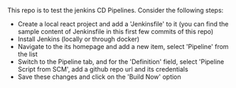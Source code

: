 This repo is to test the jenkins CD Pipelines. Consider the following steps:
* Create a local react project and add a 'Jenkinsfile' to it (you can find the sample content of Jenkinsfile in this first few commits of this repo)
* Install Jenkins (locally or through docker)
* Navigate to the its homepage and add a new item, select 'Pipeline' from the list
* Switch to the Pipeline tab, and for the 'Definition' field, select 'Pipeline Script from SCM', add a github repo url and its credentials
* Save these changes and click on the 'Build Now' option
